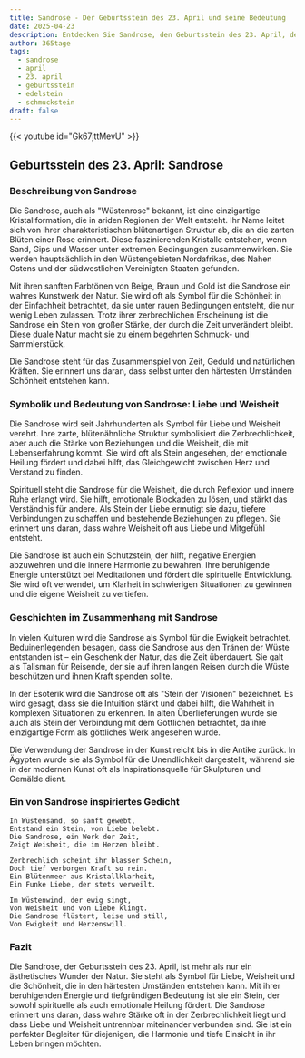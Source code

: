 ```yaml
---
title: Sandrose - Der Geburtsstein des 23. April und seine Bedeutung
date: 2025-04-23
description: Entdecken Sie Sandrose, den Geburtsstein des 23. April, der Liebe und Weisheit symbolisiert. Seine Symbolik und Geschichte werden Sie inspirieren.
author: 365tage
tags:
  - sandrose
  - april
  - 23. april
  - geburtsstein
  - edelstein
  - schmuckstein
draft: false
---
```


{{< youtube id="Gk67jttMevU" >}}

## Geburtsstein des 23. April: Sandrose

### Beschreibung von Sandrose

Die Sandrose, auch als "Wüstenrose" bekannt, ist eine einzigartige Kristallformation, die in ariden Regionen der Welt entsteht. Ihr Name leitet sich von ihrer charakteristischen blütenartigen Struktur ab, die an die zarten Blüten einer Rose erinnert. Diese faszinierenden Kristalle entstehen, wenn Sand, Gips und Wasser unter extremen Bedingungen zusammenwirken. Sie werden hauptsächlich in den Wüstengebieten Nordafrikas, des Nahen Ostens und der südwestlichen Vereinigten Staaten gefunden.

Mit ihren sanften Farbtönen von Beige, Braun und Gold ist die Sandrose ein wahres Kunstwerk der Natur. Sie wird oft als Symbol für die Schönheit in der Einfachheit betrachtet, da sie unter rauen Bedingungen entsteht, die nur wenig Leben zulassen. Trotz ihrer zerbrechlichen Erscheinung ist die Sandrose ein Stein von großer Stärke, der durch die Zeit unverändert bleibt. Diese duale Natur macht sie zu einem begehrten Schmuck- und Sammlerstück.

Die Sandrose steht für das Zusammenspiel von Zeit, Geduld und natürlichen Kräften. Sie erinnert uns daran, dass selbst unter den härtesten Umständen Schönheit entstehen kann.

### Symbolik und Bedeutung von Sandrose: Liebe und Weisheit

Die Sandrose wird seit Jahrhunderten als Symbol für Liebe und Weisheit verehrt. Ihre zarte, blütenähnliche Struktur symbolisiert die Zerbrechlichkeit, aber auch die Stärke von Beziehungen und die Weisheit, die mit Lebenserfahrung kommt. Sie wird oft als Stein angesehen, der emotionale Heilung fördert und dabei hilft, das Gleichgewicht zwischen Herz und Verstand zu finden.

Spirituell steht die Sandrose für die Weisheit, die durch Reflexion und innere Ruhe erlangt wird. Sie hilft, emotionale Blockaden zu lösen, und stärkt das Verständnis für andere. Als Stein der Liebe ermutigt sie dazu, tiefere Verbindungen zu schaffen und bestehende Beziehungen zu pflegen. Sie erinnert uns daran, dass wahre Weisheit oft aus Liebe und Mitgefühl entsteht.

Die Sandrose ist auch ein Schutzstein, der hilft, negative Energien abzuwehren und die innere Harmonie zu bewahren. Ihre beruhigende Energie unterstützt bei Meditationen und fördert die spirituelle Entwicklung. Sie wird oft verwendet, um Klarheit in schwierigen Situationen zu gewinnen und die eigene Weisheit zu vertiefen.

### Geschichten im Zusammenhang mit Sandrose

In vielen Kulturen wird die Sandrose als Symbol für die Ewigkeit betrachtet. Beduinenlegenden besagen, dass die Sandrose aus den Tränen der Wüste entstanden ist – ein Geschenk der Natur, das die Zeit überdauert. Sie galt als Talisman für Reisende, der sie auf ihren langen Reisen durch die Wüste beschützen und ihnen Kraft spenden sollte.

In der Esoterik wird die Sandrose oft als "Stein der Visionen" bezeichnet. Es wird gesagt, dass sie die Intuition stärkt und dabei hilft, die Wahrheit in komplexen Situationen zu erkennen. In alten Überlieferungen wurde sie auch als Stein der Verbindung mit dem Göttlichen betrachtet, da ihre einzigartige Form als göttliches Werk angesehen wurde.

Die Verwendung der Sandrose in der Kunst reicht bis in die Antike zurück. In Ägypten wurde sie als Symbol für die Unendlichkeit dargestellt, während sie in der modernen Kunst oft als Inspirationsquelle für Skulpturen und Gemälde dient.

### Ein von Sandrose inspiriertes Gedicht

```
In Wüstensand, so sanft gewebt,  
Entstand ein Stein, von Liebe belebt.  
Die Sandrose, ein Werk der Zeit,  
Zeigt Weisheit, die im Herzen bleibt.  

Zerbrechlich scheint ihr blasser Schein,  
Doch tief verborgen Kraft so rein.  
Ein Blütenmeer aus Kristallklarheit,  
Ein Funke Liebe, der stets verweilt.  

Im Wüstenwind, der ewig singt,  
Von Weisheit und von Liebe klingt.  
Die Sandrose flüstert, leise und still,  
Von Ewigkeit und Herzenswill.  
```

### Fazit

Die Sandrose, der Geburtsstein des 23. April, ist mehr als nur ein ästhetisches Wunder der Natur. Sie steht als Symbol für Liebe, Weisheit und die Schönheit, die in den härtesten Umständen entstehen kann. Mit ihrer beruhigenden Energie und tiefgründigen Bedeutung ist sie ein Stein, der sowohl spirituelle als auch emotionale Heilung fördert. Die Sandrose erinnert uns daran, dass wahre Stärke oft in der Zerbrechlichkeit liegt und dass Liebe und Weisheit untrennbar miteinander verbunden sind. Sie ist ein perfekter Begleiter für diejenigen, die Harmonie und tiefe Einsicht in ihr Leben bringen möchten.